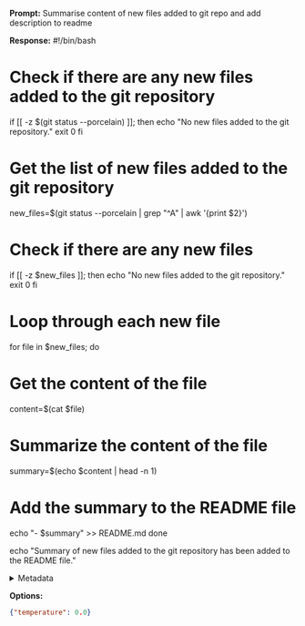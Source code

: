 **Prompt:**
Summarise content of new files added to git repo and add description to readme


**Response:**
#!/bin/bash

# Check if there are any new files added to the git repository
if [[ -z $(git status --porcelain) ]]; then
  echo "No new files added to the git repository."
  exit 0
fi

# Get the list of new files added to the git repository
new_files=$(git status --porcelain | grep "^A" | awk '{print $2}')

# Check if there are any new files
if [[ -z $new_files ]]; then
  echo "No new files added to the git repository."
  exit 0
fi

# Loop through each new file
for file in $new_files; do
  # Get the content of the file
  content=$(cat $file)

  # Summarize the content of the file
  summary=$(echo $content | head -n 1)

  # Add the summary to the README file
  echo "- $summary" >> README.md
done

echo "Summary of new files added to the git repository has been added to the README file."

<details><summary>Metadata</summary>

- Duration: 7322 ms
- Datetime: 2023-07-26T07:27:56.036115
- Model: gpt-3.5-turbo-0613

</details>

**Options:**
```json
{"temperature": 0.0}
```

